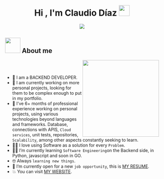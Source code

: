 
<h1 align="center">Hi , I'm Claudio Díaz <img src="https://media.giphy.com/media/hvRJCLFzcasrR4ia7z/giphy.gif" width="35"></h1>

<p align="center">
  <a href="https://github.com/DenverCoder1/readme-typing-svg"><img src="https://readme-typing-svg.herokuapp.com?lines=Backend+Developer;Enthusiast;Always%20learning%20new%20things&center=true&width=500&height=50"></a>
</p>


## <picture><img src = "https://github.com/7oSkaaa/7oSkaaa/blob/main/Images/about_me.gif?raw=true" width = 50px></picture> About me

<picture> <img align="right" src="https://github.com/7oSkaaa/7oSkaaa/blob/main/Images/Right_Side.gif?raw=true" width = 250px></picture>

<br><br>

- :school: I am a BACKEND DEVELOPER.
- 🔭 I am currently working on more personal projects, looking for them to be complex enough to put in my portfolio.
- 🌱 I've 6+ months of professional experience working on personal projects, using various technologies beyond languages ​​and frameworks. Database, connections with APIS, `Cloud services`, unit tests, repositories, `Scalability`, among other aspects constantly seeking to learn.
- :technologist: I love using Software as a solution for every `Problem`.
- :student: I’m currently learning `Software Engineering`on the Backend side, in Python, javascript and soon in GO.
- :nerd_face: Always `learning new things`.
- :thinking: I’m currently open for a new `job opportunity`, this is [MY RESUME]().
- :boom: You can visit [MY WEBSITE]().
<br>
